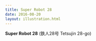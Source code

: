 ```yaml
---
title: Super Robot 28
date: 2016-08-20
layout: illustration.html
---
```


**Super Robot 28** (鉄人28号 Tetsujin 28-go)
